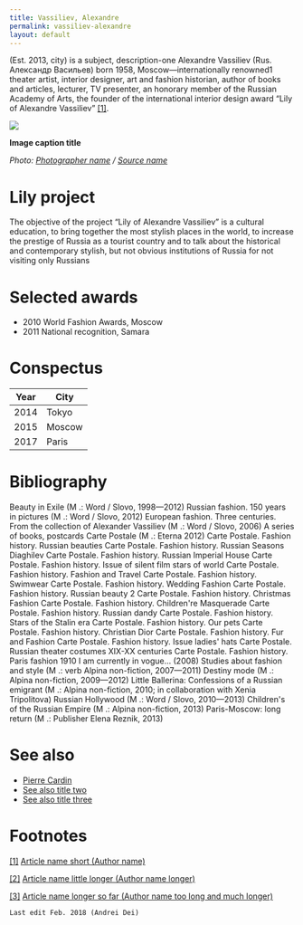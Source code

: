 ```yaml
---
title: Vassiliev, Alexandre
permalink: vassiliev-alexandre
layout: default
---
```


(Est. 2013, city) is a subject, description-one Alexandre Vassiliev (Rus. Александр Васильев) born 1958, Moscow—internationally renowned1 theater artist, interior designer, art and fashion historian, author of books and articles, lecturer, TV presenter, an honorary member of the Russian Academy of Arts, the founder of the international interior design award “Lily of Alexandre Vassiliev” <span id="a1">[\[1\]](#f1)</span>. 

![](/encyclopedia/images/image-name.jpg)

**Image caption title**

*Photo: [Photographer name](/photographer-name-page) / [Source name](/source-name-page)*

# Lily project

The objective of the project “Lily of Alexandre Vassiliev” is a cultural education, to bring together the most stylish places in the world, to increase the prestige of Russia as a tourist country and to talk about the historical and contemporary stylish, but not obvious institutions of Russia for not visiting only Russians

# Selected awards

 + 2010 World Fashion Awards, Moscow
 + 2011 National recognition, Samara

# Conspectus

|Year|City|
|----|-----|
|2014|Tokyo|
|2015|Moscow|
|2017|Paris|

# Bibliography

Beauty in Exile (M .: Word / Slovo, 1998—2012)
Russian fashion. 150 years in pictures (M .: Word / Slovo, 2012)
European fashion. Three centuries. From the collection of Alexander Vassiliev (M .: Word / Slovo, 2006)
A series of books, postcards Carte Postale (M .: Eterna 2012)
Carte Postale. Fashion history. Russian beauties
Carte Postale. Fashion history. Russian Seasons Diaghilev
Carte Postale. Fashion history. Russian Imperial House
Carte Postale. Fashion history. Issue of silent film stars of world
Carte Postale. Fashion history. Fashion and Travel
Carte Postale. Fashion history. Swimwear
Carte Postale. Fashion history. Wedding Fashion
Carte Postale. Fashion history. Russian beauty 2
Carte Postale. Fashion history. Christmas Fashion
Carte Postale. Fashion history. Children're Masquerade
Carte Postale. Fashion history. Russian dandy
Carte Postale. Fashion history. Stars of the Stalin era
Carte Postale. Fashion history. Our pets
Carte Postale. Fashion history. Christian Dior
Carte Postale. Fashion history. Fur and Fashion
Carte Postale. Fashion history. Issue ladies' hats
Carte Postale. Russian theater costumes XIX-XX centuries
Carte Postale. Fashion history. Paris fashion 1910
I am currently in vogue... (2008)
Studies about fashion and style (M .: verb Alpina non-fiction, 2007—2011)
Destiny mode (M .: Alpina non-fiction, 2009—2012)
Little Ballerina: Confessions of a Russian emigrant (M .: Alpina non-fiction, 2010; in collaboration with Xenia Tripolitova)
Russian Hollywood (M .: Word / Slovo, 2010—2013)
Children's of the Russian Empire (M .: Alpina non-fiction, 2013)
Paris-Moscow: long return (M .: Publisher Elena Reznik, 2013)


# See also

+ [Pierre Cardin](page-template)
+ [See also title two](page-template)
+ [See also title three](page-template)

# Footnotes

[[1]](#a1) <span id="f1"></span> [Article name short (Author name)](http://example.net/article)

[[2]](#a2) <span id="f2"></span> [Article name little longer (Author name longer)](http://example.net/article)

[[3]](#a3) <span id="f3"></span> [Article name longer so far (Author name too long and much longer)](http://example.net/article)


`Last edit Feb. 2018 (Andrei Dei)`
